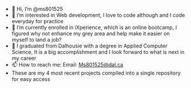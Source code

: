 - 👋 Hi, I’m @ms801525
- 👀 I’m interested in Web development, I love to code although and I code everyday for practice
- 🌱 I’m currently enrolled in iXperience, which is an online bootcamp, I figured why not enhance my grey area and help make it easier on myself to land a job?
- 💞️ I graduated from Dalhousie with a degree in Applied Computer Science, It is a big accomplishment and I look forward to what is next in my career
- 📫 How to reach me: Email: Ms801525@dal.ca
- These are my 4 most recent projects compiled into a single repository for easy access


<!---
ms801525/ms801525 is a ✨ special ✨ repository because its `README.md` (this file) appears on your GitHub profile.
You can click the Preview link to take a look at your changes.
--->
